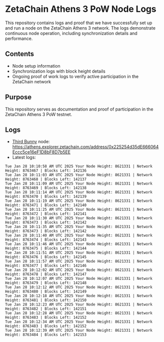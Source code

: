 # ZetaChain Athens 3 PoW Node Logs
This repository contains logs and proof that we have successfully set up and run a node on the ZetaChain Athens 3 network. The logs demonstrate continuous node operation, including synchronization details and performance.

## Contents
- Node setup information
- Synchronization logs with block height details
- Ongoing proof of work logs to verify active participation in the ZetaChain network

## Purpose
This repository serves as documentation and proof of participation in the ZetaChain Athens 3 PoW testnet.

## Logs

- [Third Bunny](https://thirdbunny.xyz/) node: https://athens.explorer.zetachain.com/address/0x225254d35dE666064Eccc5ce16eF1D8bF8D7b5EE
- Latest logs:
```
Tue Jan 28 10:10:58 AM UTC 2025 Your Node Height: 8621331 | Network Height: 8763467 | Blocks Left: 142136
Tue Jan 28 10:11:03 AM UTC 2025 Your Node Height: 8621331 | Network Height: 8763468 | Blocks Left: 142137
Tue Jan 28 10:11:09 AM UTC 2025 Your Node Height: 8621331 | Network Height: 8763469 | Blocks Left: 142138
Tue Jan 28 10:11:14 AM UTC 2025 Your Node Height: 8621331 | Network Height: 8763470 | Blocks Left: 142139
Tue Jan 28 10:11:19 AM UTC 2025 Your Node Height: 8621331 | Network Height: 8763471 | Blocks Left: 142140
Tue Jan 28 10:11:25 AM UTC 2025 Your Node Height: 8621331 | Network Height: 8763472 | Blocks Left: 142141
Tue Jan 28 10:11:30 AM UTC 2025 Your Node Height: 8621331 | Network Height: 8763473 | Blocks Left: 142142
Tue Jan 28 10:11:35 AM UTC 2025 Your Node Height: 8621331 | Network Height: 8763473 | Blocks Left: 142142
Tue Jan 28 10:11:40 AM UTC 2025 Your Node Height: 8621331 | Network Height: 8763474 | Blocks Left: 142143
Tue Jan 28 10:11:46 AM UTC 2025 Your Node Height: 8621331 | Network Height: 8763475 | Blocks Left: 142144
Tue Jan 28 10:11:51 AM UTC 2025 Your Node Height: 8621331 | Network Height: 8763476 | Blocks Left: 142145
Tue Jan 28 10:11:57 AM UTC 2025 Your Node Height: 8621331 | Network Height: 8763477 | Blocks Left: 142146
Tue Jan 28 10:12:02 AM UTC 2025 Your Node Height: 8621331 | Network Height: 8763478 | Blocks Left: 142147
Tue Jan 28 10:12:07 AM UTC 2025 Your Node Height: 8621331 | Network Height: 8763479 | Blocks Left: 142148
Tue Jan 28 10:12:12 AM UTC 2025 Your Node Height: 8621331 | Network Height: 8763480 | Blocks Left: 142149
Tue Jan 28 10:12:18 AM UTC 2025 Your Node Height: 8621331 | Network Height: 8763481 | Blocks Left: 142150
Tue Jan 28 10:12:23 AM UTC 2025 Your Node Height: 8621331 | Network Height: 8763482 | Blocks Left: 142151
Tue Jan 28 10:12:28 AM UTC 2025 Your Node Height: 8621331 | Network Height: 8763483 | Blocks Left: 142152
Tue Jan 28 10:12:34 AM UTC 2025 Your Node Height: 8621331 | Network Height: 8763483 | Blocks Left: 142152
Tue Jan 28 10:12:39 AM UTC 2025 Your Node Height: 8621331 | Network Height: 8763484 | Blocks Left: 142153
```
